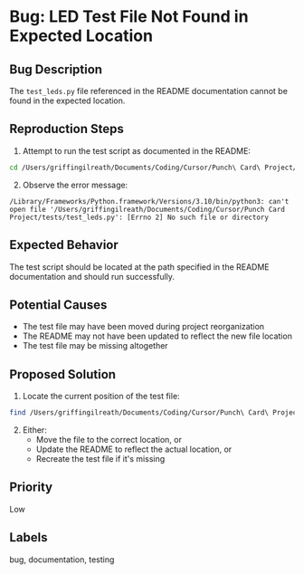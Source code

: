 # Bug: LED Test File Not Found in Expected Location

## Bug Description
The `test_leds.py` file referenced in the README documentation cannot be found in the expected location.

## Reproduction Steps
1. Attempt to run the test script as documented in the README:
```bash
cd /Users/griffingilreath/Documents/Coding/Cursor/Punch\ Card\ Project/ && python3 tests/test_leds.py --test animations --use-ui --char-set circle
```
2. Observe the error message:
```
/Library/Frameworks/Python.framework/Versions/3.10/bin/python3: can't open file '/Users/griffingilreath/Documents/Coding/Cursor/Punch Card Project/tests/test_leds.py': [Errno 2] No such file or directory
```

## Expected Behavior
The test script should be located at the path specified in the README documentation and should run successfully.

## Potential Causes
- The test file may have been moved during project reorganization
- The README may not have been updated to reflect the new file location
- The test file may be missing altogether

## Proposed Solution
1. Locate the current position of the test file:
```bash
find /Users/griffingilreath/Documents/Coding/Cursor/Punch\ Card\ Project/ -name "test_leds.py"
```
2. Either:
   - Move the file to the correct location, or
   - Update the README to reflect the actual location, or
   - Recreate the test file if it's missing

## Priority
Low

## Labels
bug, documentation, testing 